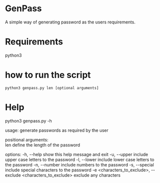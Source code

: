 # GenPass
A simple way of generating password as the users requirements. 

# Requirements
python3

# how to run the script
```
python3 genpass.py len [optional arguments]
```
# Help
python3 genpass.py -h 

usage: generate passwords as required by the user<br>

positional arguments:<br>
  len                   define the length of the password

options:
  -h, --help            show this help message and exit
  -u, --upper           include upper case letters to the password
  -l, --lower           include lower case letters to the password
  -n, --number          include numbers to the password
  -s, --special         include special characters to the password
  -e <characters_to_exclude>, --exclude <characters_to_exclude>
                        exclude any characters
